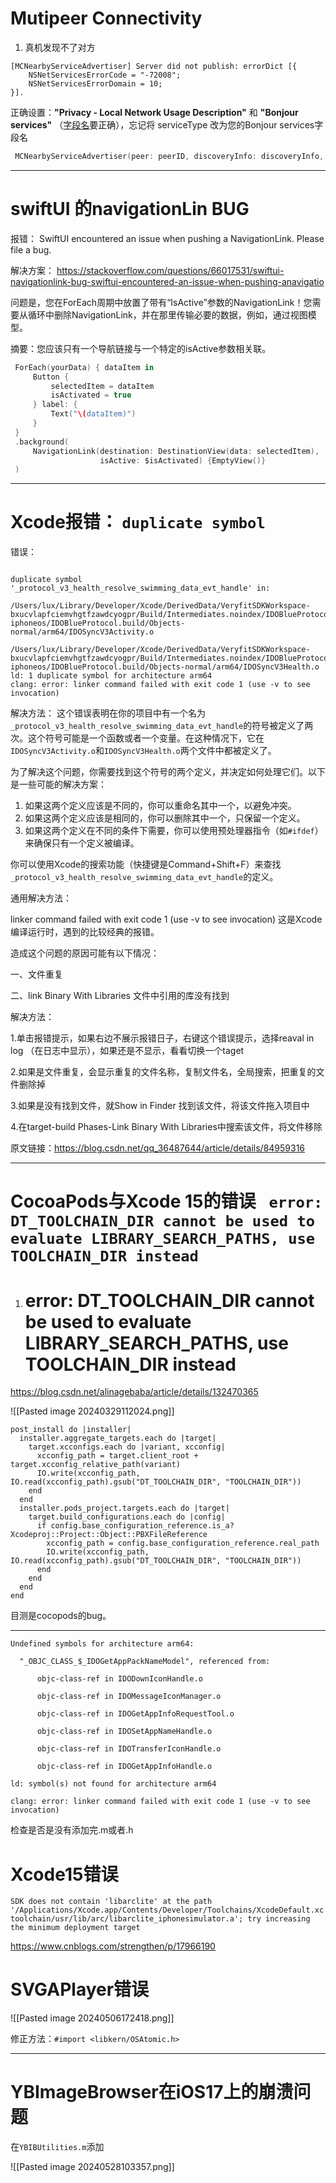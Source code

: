 # Mutipeer Connectivity

1. 真机发现不了对方
```
[MCNearbyServiceAdvertiser] Server did not publish: errorDict [{
    NSNetServicesErrorCode = "-72008";
    NSNetServicesErrorDomain = 10;
}].
```

 正确设置：**"Privacy - Local Network Usage Description"** 和 **"Bonjour services"** （[字段名](https://forums.developer.apple.com/forums/thread/659563
 )要正确），忘记将 serviceType 改为您的Bonjour services字段名
```swift
 MCNearbyServiceAdvertiser(peer: peerID, discoveryInfo: discoveryInfo, serviceType: mcServiceType)
```

---

# swiftUI 的navigationLin BUG

报错：
SwiftUI encountered an issue when pushing a NavigationLink. Please file a bug.

解决方案：
https://stackoverflow.com/questions/66017531/swiftui-navigationlink-bug-swiftui-encountered-an-issue-when-pushing-anavigatio

问题是，您在ForEach周期中放置了带有“IsActive”参数的NavigationLink！您需要从循环中删除NavigationLink，并在那里传输必要的数据，例如，通过视图模型。

摘要：您应该只有一个导航链接与一个特定的isActive参数相关联。

```swift
 ForEach(yourData) { dataItem in
     Button {
         selectedItem = dataItem
         isActivated = true
     } label: {
         Text("\(dataItem)")            
     }
 }
 .background(
     NavigationLink(destination: DestinationView(data: selectedItem),
                    isActive: $isActivated) {EmptyView()}
 )
```


---

# Xcode报错： `duplicate symbol`

错误：
```

duplicate symbol '_protocol_v3_health_resolve_swimming_data_evt_handle' in:
    /Users/lux/Library/Developer/Xcode/DerivedData/VeryfitSDKWorkspace-bxucvlapfciemvhgtfzawdcyogpr/Build/Intermediates.noindex/IDOBlueProtocol.build/Debug-iphoneos/IDOBlueProtocol.build/Objects-normal/arm64/IDOSyncV3Activity.o
    /Users/lux/Library/Developer/Xcode/DerivedData/VeryfitSDKWorkspace-bxucvlapfciemvhgtfzawdcyogpr/Build/Intermediates.noindex/IDOBlueProtocol.build/Debug-iphoneos/IDOBlueProtocol.build/Objects-normal/arm64/IDOSyncV3Health.o
ld: 1 duplicate symbol for architecture arm64
clang: error: linker command failed with exit code 1 (use -v to see invocation)

```

解决方法：
这个错误表明在你的项目中有一个名为`_protocol_v3_health_resolve_swimming_data_evt_handle`的符号被定义了两次。这个符号可能是一个函数或者一个变量。在这种情况下，它在`IDOSyncV3Activity.o`和`IDOSyncV3Health.o`两个文件中都被定义了。

为了解决这个问题，你需要找到这个符号的两个定义，并决定如何处理它们。以下是一些可能的解决方案：

1. 如果这两个定义应该是不同的，你可以重命名其中一个，以避免冲突。
2. 如果这两个定义应该是相同的，你可以删除其中一个，只保留一个定义。
3. 如果这两个定义在不同的条件下需要，你可以使用预处理器指令（如`#ifdef`）来确保只有一个定义被编译。

你可以使用Xcode的搜索功能（快捷键是Command+Shift+F）来查找`_protocol_v3_health_resolve_swimming_data_evt_handle`的定义。

通用解决方法：

linker command failed with exit code 1 (use -v to see invocation) 这是Xcode编译运行时，遇到的比较经典的报错。

造成这个问题的原因可能有以下情况：

一、文件重复

二、link Binary With Libraries 文件中引用的库没有找到

解决方法：

1.单击报错提示，如果右边不展示报错日子，右键这个错误提示，选择reaval in log （在日志中显示），如果还是不显示，看看切换一个taget

2.如果是文件重复，会显示重复的文件名称，复制文件名，全局搜索，把重复的文件删除掉

3.如果是没有找到文件，就Show in Finder 找到该文件，将该文件拖入项目中

4.在target-build Phases-Link Binary With Libraries中搜索该文件，将文件移除

原文链接：https://blog.csdn.net/qq_36487644/article/details/84959316


---
# CocoaPods与Xcode 15的错误 ` error: DT_TOOLCHAIN_DIR cannot be used to evaluate LIBRARY_SEARCH_PATHS, use TOOLCHAIN_DIR instead`

1. # error: DT_TOOLCHAIN_DIR cannot be used to evaluate LIBRARY_SEARCH_PATHS, use TOOLCHAIN_DIR instead
https://blog.csdn.net/alinagebaba/article/details/132470365

![[Pasted image 20240329112024.png]]

``` 
post_install do |installer|
  installer.aggregate_targets.each do |target|
    target.xcconfigs.each do |variant, xcconfig|
      xcconfig_path = target.client_root + target.xcconfig_relative_path(variant)
      IO.write(xcconfig_path, IO.read(xcconfig_path).gsub("DT_TOOLCHAIN_DIR", "TOOLCHAIN_DIR"))
    end
  end
  installer.pods_project.targets.each do |target|
    target.build_configurations.each do |config|
      if config.base_configuration_reference.is_a? Xcodeproj::Project::Object::PBXFileReference
        xcconfig_path = config.base_configuration_reference.real_path
        IO.write(xcconfig_path, IO.read(xcconfig_path).gsub("DT_TOOLCHAIN_DIR", "TOOLCHAIN_DIR"))
      end
    end
  end
end

```

目测是cocopods的bug。

---

```
Undefined symbols for architecture arm64:

  "_OBJC_CLASS_$_IDOGetAppPackNameModel", referenced from:

      objc-class-ref in IDODownIconHandle.o

      objc-class-ref in IDOMessageIconManager.o

      objc-class-ref in IDOGetAppInfoRequestTool.o

      objc-class-ref in IDOSetAppNameHandle.o

      objc-class-ref in IDOTransferIconHandle.o

      objc-class-ref in IDOGetAppInfoHandle.o

ld: symbol(s) not found for architecture arm64

clang: error: linker command failed with exit code 1 (use -v to see invocation)
```

检查是否是没有添加完.m或者.h


# Xcode15错误

`SDK does not contain 'libarclite' at the path '/Applications/Xcode.app/Contents/Developer/Toolchains/XcodeDefault.xctoolchain/usr/lib/arc/libarclite_iphonesimulator.a'; try increasing the minimum deployment target`

https://www.cnblogs.com/strengthen/p/17966190




# SVGAPlayer错误
![[Pasted image 20240506172418.png]]

修正方法：`#import <libkern/OSAtomic.h>`

---
# YBImageBrowser在iOS17上的崩溃问题

在`YBIBUtilities.m`添加

![[Pasted image 20240528103357.png]]
